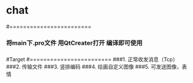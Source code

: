 # chat

#========================
### 将main下.pro文件 用QtCreater打开 编译即可使用
### 



#Target
#========================
###1. 正常收发消息（Tcp）
###2. 传输文件 
###3. 竖排编码
###4. 绘画自定义图像
###5. 可发送图像，表情

